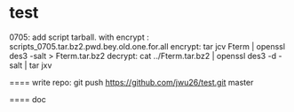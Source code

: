 test
====
0705:
add script tarball. with encrypt : scripts_0705.tar.bz2.pwd.bey.old.one.for.all
encrypt:
tar jcv Fterm | openssl des3 -salt > Fterm.tar.bz2
decrypt:
cat ../Fterm.tar.bz2 | openssl des3 -d -salt | tar jxv


====
write repo:
git push https://github.com/jwu26/test.git master


====
doc
